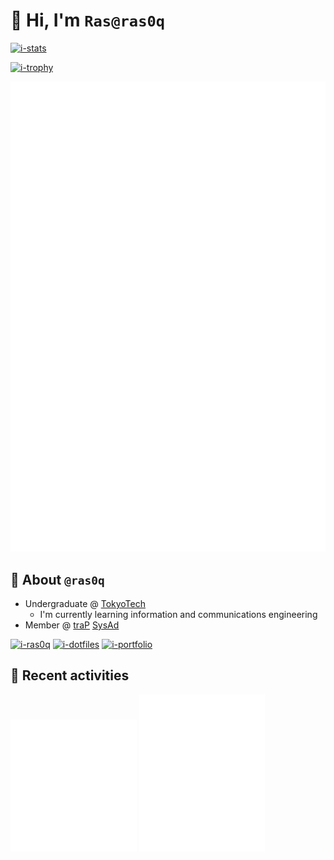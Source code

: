 # :wave: Hi, I'm `Ras@ras0q`

[![i-stats]][r-stats]

[![i-trophy]][r-ryo-ma]

![terminal1](terminal1.svg)

<!-- Refs Begin -->
[i-stats]: https://github-readme-stats-ras0q.vercel.app/api?username=ras0q&count_private=true&show_icons=true&hide_border=true
[r-stats]: https://github.com/ras0q/github-readme-stats
[i-trophy]: https://github-profile-trophy.vercel.app/?username=ras0q&column=6&row=1&no-frame=true
[r-ryo-ma]: https://github.com/ryo-ma/github-profile-trophy
<!-- Refs End -->

## :art: About `@ras0q`

- Undergraduate @ [TokyoTech](https://educ.titech.ac.jp/ict/)
  - I'm currently learning information and communications engineering
- Member @ [traP](https://trap.jp/) [SysAd](https://github.com/traPtitech)

[![i-ras0q]][r-ras0q] [![i-dotfiles]][r-dotfiles] [![i-portfolio]][r-portfolio]

<!-- Refs Begin -->
[i-ras0q]: https://github-readme-stats-ras0q.vercel.app/api/pin/?username=ras0q&repo=ras0q&show_owner=true
[r-ras0q]: https://github.com/ras0q/ras0q
[i-dotfiles]: https://github-readme-stats-ras0q.vercel.app/api/pin/?username=ras0q&repo=dotfiles&show_owner=true
[r-dotfiles]: https://github.com/ras0q/dotfiles
[i-portfolio]: https://github-readme-stats-ras0q.vercel.app/api/pin/?username=ras0q&repo=ras.place&show_owner=true
[r-portfolio]: https://github.com/ras0q/ras.place

## :tada: Recent activities

<img src="activity1.svg" width="40%" /> <img src="activity2.svg" width="40%" />
